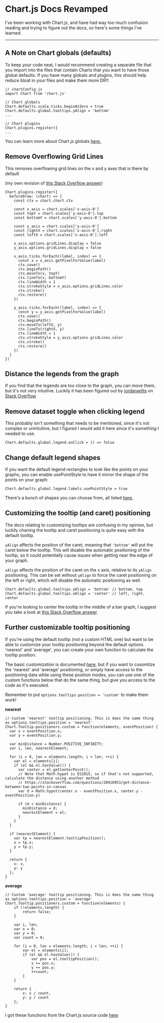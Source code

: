 # Chart.js Docs Revamped

I've been working with Chart.js, and have had way too much confusion reading and trying to figure out the docs, so here's some things I've learned.

---

## A Note on Chart globals (defaults)

To keep your code neat, I would recommend creating a separate file that you import into the files that contain Charts that you want to have those global defaults. If you have many globals and plugins, this should help reduce bloat in your files and make them more DRY.
```
// chartConfig.js
import Chart from 'chart.js'

// Chart globals
Chart.defaults.scale.ticks.beginAtZero = true
Chart.defaults.global.tooltips.yAlign = 'bottom'
...

// Chart plugins
Chart.plugins.register({
...
```
You can learn more about Chart.js globals [here.](https://www.chartjs.org/docs/latest/configuration/#global-configuration)

## Remove Overflowing Grid Lines

This removes overflowing grid lines on the x and y axes that is there by default

(my own revision of [this Stack Overflow answer](https://stackoverflow.com/a/45592824/11786802))
```
Chart.plugins.register({
  beforeDraw: (chart) => {
    const ctx = chart.chart.ctx

    const x_axis = chart.scales['x-axis-0']
    const topY = chart.scales['y-axis-0'].top
    const bottomY = chart.scales['y-axis-0'].bottom

    const y_axis = chart.scales['y-axis-0']
    const rightX = chart.scales['x-axis-0'].right
    const leftX = chart.scales['x-axis-0'].left

    x_axis.options.gridLines.display = false
    y_axis.options.gridLines.display = false

    x_axis.ticks.forEach((label, index) => {
      const x = x_axis.getPixelForValue(label)
      ctx.save()
      ctx.beginPath()
      ctx.moveTo(x, topY)
      ctx.lineTo(x, bottomY)
      ctx.lineWidth = 1
      ctx.strokeStyle = x_axis.options.gridLines.color
      ctx.stroke()
      ctx.restore()
    })

    y_axis.ticks.forEach((label, index) => {
      const y = y_axis.getPixelForValue(label)
      ctx.save()
      ctx.beginPath()
      ctx.moveTo(leftX, y)
      ctx.lineTo(rightX, y)
      ctx.lineWidth = 1
      ctx.strokeStyle = y_axis.options.gridLines.color
      ctx.stroke()
      ctx.restore()
    })
  }
})
```

## Distance the legends from the graph

If you find that the legends are too close to the graph, you can move them, but it's not very intuitive. Luckily it has been figured out by [jordanwillis](https://stackoverflow.com/users/7581592/jordanwillis) on [Stack Overflow](https://stackoverflow.com/a/42589310/11786802)

## Remove dataset toggle when clicking legend

This probably isn't something that needs to be mentioned, since it's not complex or unintuitive, but I figured I would add it here since it's something I needed to use.
```
Chart.defaults.global.legend.onClick = () => false
```

## Change default legend shapes

If you want the default legend rectangles to look like the points on your graphs, you can enable usePointStyle to have it mirror the shape of the points on your graph:

```
Chart.defaults.global.legend.labels.usePointStyle = true
```

There's a bunch of shapes you can choose from, all listed [here.](https://www.chartjs.org/docs/latest/configuration/elements.html#point-styles)

## Customizing the tooltip (and caret) positioning

The docs relating to customizing tooltips are confusing in my opinion, but luckily chaning the tooltip and caret positioning is quite easy with the default tooltip.

`yAlign` affects the position of the caret, meaning that `'bottom'` will put the caret below the tooltip. This will disable the automatic positioning of the tooltip, so it could potentially cause issues when getting near the edge of your graph.

`xAlign` affects the position of the caret on the x axis, relative to its `yAlign` positioning. This can be set without `yAlign` to force the caret positioning on the left or right, which will disable the automatic positioning as well.
```
Chart.defaults.global.tooltips.yAlign = 'bottom' // bottom, top
Chart.defaults.global.tooltips.xAlign = 'center' // left, right, center
```

If you're looking to center the tooltip in the middle of a bar graph, I suggest you take a look at [this Stack Overflow answer](https://stackoverflow.com/questions/45415925/position-tooltip-in-center-of-bar).

## Further customizable tooltip positioning

If you're using the default tooltip (not a custom HTML one) but want to be able to customize your tooltip positioning beyond the default options 'nearest' and 'average', you can create your own function to calculate the tooltip position.

The basic customization is documented [here](https://www.chartjs.org/docs/latest/configuration/tooltip.html#position-modes), but if you want to cusomtize the 'nearest' and 'average' positioning, or simply have access to the positioning data while using these position modes, you can use one of the custom functions below that do the same thing, but give you access to the code as it's executed.

Remember to put `options.tooltips.position = 'custom'` to make them work!

**nearest**
```
// Custom 'nearest' tooltip positioning. This is does the same thing as options.tooltips.position = 'nearest'
Chart.Tooltip.positioners.custom = function(elements, eventPosition) {
  var x = eventPosition.x;
  var y = eventPosition.y;

  var minDistance = Number.POSITIVE_INFINITY;
  var i, len, nearestElement;

  for (i = 0, len = elements.length; i < len; ++i) {
    var el = elements[i];
    if (el && el.hasValue()) {
      var center = el.getCenterPoint();
      // Note that Math.hypot is ES2015, so if that's not supported, calculate the distance using another method
      // https://stackoverflow.com/questions/20916953/get-distance-between-two-points-in-canvas
      var d = Math.hypot(center.x - eventPosition.x, center.y - eventPosition.y)

      if (d < minDistance) {
        minDistance = d;
        nearestElement = el;
      }
    }
  }

  if (nearestElement) {
    var tp = nearestElement.tooltipPosition();
    x = tp.x;
    y = tp.y;
  }

  return {
    x: x,
    y: y
  };
}
```

**average**
```
// Custom 'average' tooltip positioning. This is does the same thing as options.tooltips.position = 'average'
Chart.Tooltip.positioners.custom = function(elements) {
    if (!elements.length) {
        return false;
    }

    var i, len;
    var x = 0;
    var y = 0;
    var count = 0;

    for (i = 0, len = elements.length; i < len; ++i) {
        var el = elements[i];
        if (el && el.hasValue()) {
            var pos = el.tooltipPosition();
            x += pos.x;
            y += pos.y;
            ++count;
        }
    }

    return {
        x: x / count,
        y: y / count
    };
}
```
I got these functions from the Chart.js source code [here](https://codeclimate.com/github/chartjs/Chart.js/src/core/core.tooltip.js/source)

